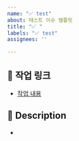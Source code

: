 ```yaml
---
name: "✅ test"
about: 테스트 이슈 템플릿
title: "✅ "
labels: "✅ test"
assignees: ''

---
```


## 🔗 작업 링크
- [작업 내용](링크)

## 📌 Description
- 
